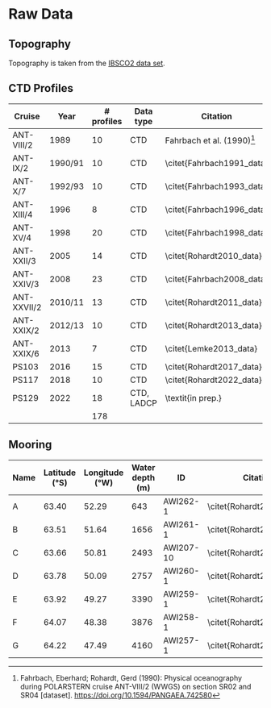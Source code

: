 # Raw Data 

## Topography
Topography is taken from the [IBSCO2 data set](https://doi.pangaea.de/10.1594/PANGAEA.937574).

## CTD Profiles

| Cruise      | Year    | # profiles  | Data type  | Citation                  |
|-------------|---------|-------------|------------|---------------------------|
| ANT-VIII/2  | 1989    | 10          | CTD        | Fahrbach et al. (1990)[^1]|
| ANT-IX/2    | 1990/91 | 10          | CTD        | \citet{Fahrbach1991_data} |
| ANT-X/7     | 1992/93 | 10          | CTD        | \citet{Fahrbach1993_data} |
| ANT-XIII/4  | 1996    | 8           | CTD        | \citet{Fahrbach1996_data} |
| ANT-XV/4    | 1998    | 20          | CTD        | \citet{Fahrbach1998_data} |
| ANT-XXII/3  | 2005    | 14          | CTD        | \citet{Rohardt2010_data}  |
| ANT-XXIV/3  | 2008    | 23          | CTD        | \citet{Fahrbach2008_data} |
| ANT-XXVII/2 | 2010/11 | 13          | CTD        | \citet{Rohardt2011_data}  |
| ANT-XXIX/2  | 2012/13 | 10          | CTD        | \citet{Rohardt2013_data}  |
| ANT-XXIX/6  | 2013    | 7           | CTD        | \citet{Lemke2013_data}    |
| PS103       | 2016    | 15          | CTD        | \citet{Rohardt2017_data}  |
| PS117       | 2018    | 10          | CTD        | \citet{Rohardt2022_data}  |
| PS129       | 2022    | 18          | CTD, LADCP | \textit{in prep.}         |
|             |         | 178         |            |                           |


## Mooring

| Name | Latitude (°S)           | Longitude (°W)           | Water depth (m)        | ID        | Citation                  |
|------|-------------------------|--------------------------|------------------------|-----------|---------------------------|
| A    | 63.40                   | 52.29                    | 643                    | AWI262-1  | \citet{Rohardt2019a_data} |
| B    | 63.51                   | 51.64                    | 1656                   | AWI261-1  | \citet{Rohardt2019b_data} |
| C    | 63.66                   | 50.81                    | 2493                   | AWI207-10 | \citet{Rohardt2019c_data} |
| D    | 63.78                   | 50.09                    | 2757                   | AWI260-1  | \citet{Rohardt2019d_data} |
| E    | 63.92                   | 49.27                    | 3390                   | AWI259-1  | \citet{Rohardt2019e_data} |
| F    | 64.07                   | 48.38                    | 3876                   | AWI258-1  | \citet{Rohardt2019f_data} |
| G    | 64.22                   | 47.49                    | 4160                   | AWI257-1  | \citet{Rohardt2019g_data} |


[^1]: Fahrbach, Eberhard; Rohardt, Gerd (1990): Physical oceanography during POLARSTERN cruise ANT-VIII/2 (WWGS) on section SR02 and SR04 [dataset]. https://doi.org/10.1594/PANGAEA.742580
